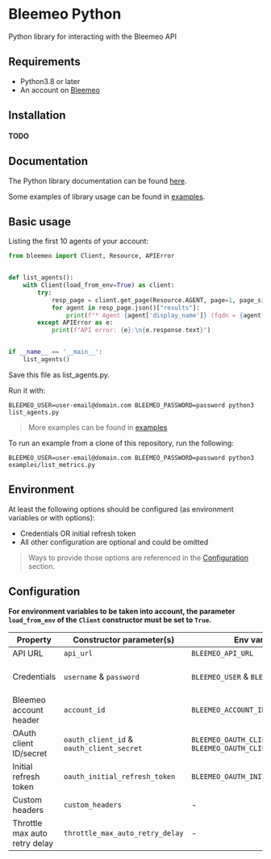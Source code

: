 # Bleemeo Python

Python library for interacting with the Bleemeo API

## Requirements

- Python3.8 or later
- An account on [Bleemeo](https://bleemeo.com/)

## Installation

#### TODO

## Documentation

The Python library documentation can be found [here](https://github.com/bleemeo/bleemeo-python).

Some examples of library usage can be found in [examples](./examples).

## Basic usage

Listing the first 10 agents of your account:

```python
from bleemeo import Client, Resource, APIError


def list_agents():
    with Client(load_from_env=True) as client:
        try:
            resp_page = client.get_page(Resource.AGENT, page=1, page_size=10, params={"active": True})
            for agent in resp_page.json()["results"]:
                print(f"* Agent {agent['display_name']} (fqdn = {agent['fqdn']}, id = {agent['id']})")
        except APIError as e:
            print(f"API error: {e}:\n{e.response.text}")


if __name__ == '__main__':
    list_agents()
```

Save this file as list_agents.py.

Run it with:

```shell
BLEEMEO_USER=user-email@domain.com BLEEMEO_PASSWORD=password python3 list_agents.py
```

> More examples can be found in [examples](./examples)

To run an example from a clone of this repository, run the following:

```shell
BLEEMEO_USER=user-email@domain.com BLEEMEO_PASSWORD=password python3 examples/list_metrics.py
```

## Environment

At least the following options should be configured (as environment variables or with options):

- Credentials OR initial refresh token
- All other configuration are optional and could be omitted

> Ways to provide those options are referenced in the [Configuration](#configuration) section.

## Configuration

**For environment variables to be taken into account, the parameter `load_from_env` of the `Client` constructor must be
set to `True`.**

| Property                      | Constructor parameter(s)                  | Env variable(s)                                           | Default values                                                       |
|-------------------------------|-------------------------------------------|-----------------------------------------------------------|----------------------------------------------------------------------|
| API URL                       | `api_url`                                 | `BLEEMEO_API_URL`                                         | `https://api.bleemeo.com`                                            |
| Credentials                   | `username` & `password`                   | `BLEEMEO_USER` & `BLEEMEO_PASSWORD`                       | None. This option is required (unless initial refresh token is used) |
| Bleemeo account header        | `account_id`                              | `BLEEMEO_ACCOUNT_ID`                                      | The first account associated with used credentials.                  |
| OAuth client ID/secret        | `oauth_client_id` & `oauth_client_secret` | `BLEEMEO_OAUTH_CLIENT_ID` & `BLEEMEO_OAUTH_CLIENT_SECRET` | The default SDK OAuth client ID                                      |
| Initial refresh token         | `oauth_initial_refresh_token`             | `BLEEMEO_OAUTH_INITIAL_REFRESH_TOKEN`                     | None. This is an alternative to username & password credentials.     |
| Custom headers                | `custom_headers`                          | -                                                         | `{"User-Agent": "Bleemeo Python Client"}`                            |
| Throttle max auto retry delay | `throttle_max_auto_retry_delay`           | -                                                         | 1 minute.                                                            |
